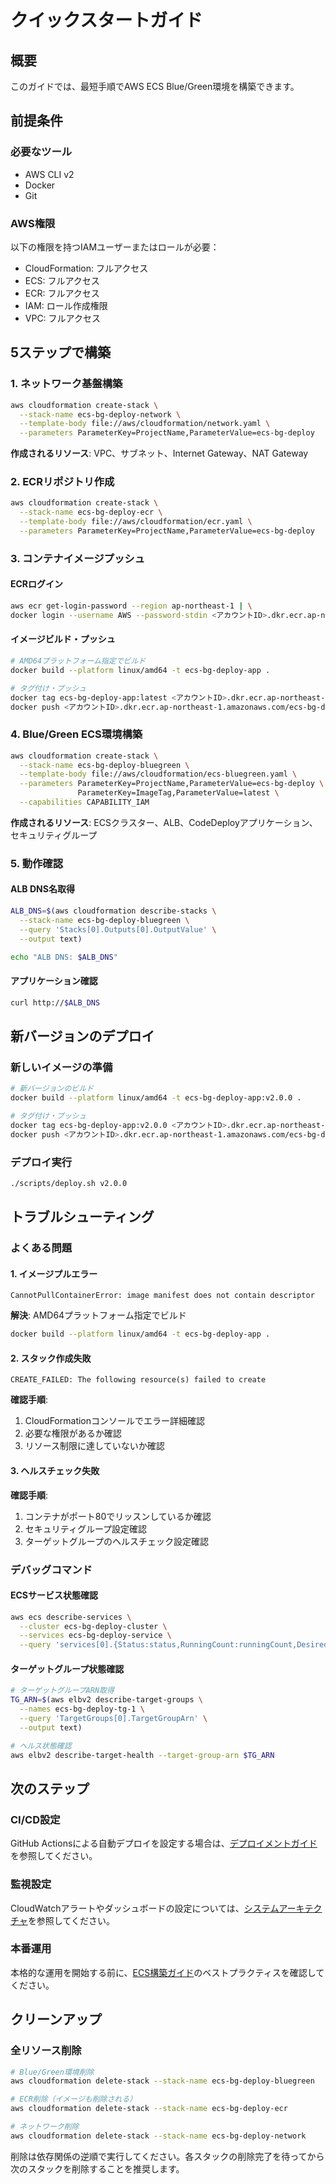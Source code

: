 # クイックスタートガイド

## 概要
このガイドでは、最短手順でAWS ECS Blue/Green環境を構築できます。

## 前提条件

### 必要なツール
- AWS CLI v2
- Docker
- Git

### AWS権限
以下の権限を持つIAMユーザーまたはロールが必要：
- CloudFormation: フルアクセス
- ECS: フルアクセス
- ECR: フルアクセス
- IAM: ロール作成権限
- VPC: フルアクセス

## 5ステップで構築

### 1. ネットワーク基盤構築
```bash
aws cloudformation create-stack \
  --stack-name ecs-bg-deploy-network \
  --template-body file://aws/cloudformation/network.yaml \
  --parameters ParameterKey=ProjectName,ParameterValue=ecs-bg-deploy
```

**作成されるリソース**: VPC、サブネット、Internet Gateway、NAT Gateway

### 2. ECRリポジトリ作成
```bash
aws cloudformation create-stack \
  --stack-name ecs-bg-deploy-ecr \
  --template-body file://aws/cloudformation/ecr.yaml \
  --parameters ParameterKey=ProjectName,ParameterValue=ecs-bg-deploy
```

### 3. コンテナイメージプッシュ

#### ECRログイン
```bash
aws ecr get-login-password --region ap-northeast-1 | \
docker login --username AWS --password-stdin <アカウントID>.dkr.ecr.ap-northeast-1.amazonaws.com
```

#### イメージビルド・プッシュ
```bash
# AMD64プラットフォーム指定でビルド
docker build --platform linux/amd64 -t ecs-bg-deploy-app .

# タグ付け・プッシュ
docker tag ecs-bg-deploy-app:latest <アカウントID>.dkr.ecr.ap-northeast-1.amazonaws.com/ecs-bg-deploy-app:latest
docker push <アカウントID>.dkr.ecr.ap-northeast-1.amazonaws.com/ecs-bg-deploy-app:latest
```

### 4. Blue/Green ECS環境構築
```bash
aws cloudformation create-stack \
  --stack-name ecs-bg-deploy-bluegreen \
  --template-body file://aws/cloudformation/ecs-bluegreen.yaml \
  --parameters ParameterKey=ProjectName,ParameterValue=ecs-bg-deploy \
               ParameterKey=ImageTag,ParameterValue=latest \
  --capabilities CAPABILITY_IAM
```

**作成されるリソース**: ECSクラスター、ALB、CodeDeployアプリケーション、セキュリティグループ

### 5. 動作確認

#### ALB DNS名取得
```bash
ALB_DNS=$(aws cloudformation describe-stacks \
  --stack-name ecs-bg-deploy-bluegreen \
  --query 'Stacks[0].Outputs[0].OutputValue' \
  --output text)

echo "ALB DNS: $ALB_DNS"
```

#### アプリケーション確認
```bash
curl http://$ALB_DNS
```

## 新バージョンのデプロイ

### 新しいイメージの準備
```bash
# 新バージョンのビルド
docker build --platform linux/amd64 -t ecs-bg-deploy-app:v2.0.0 .

# タグ付け・プッシュ
docker tag ecs-bg-deploy-app:v2.0.0 <アカウントID>.dkr.ecr.ap-northeast-1.amazonaws.com/ecs-bg-deploy-app:v2.0.0
docker push <アカウントID>.dkr.ecr.ap-northeast-1.amazonaws.com/ecs-bg-deploy-app:v2.0.0
```

### デプロイ実行
```bash
./scripts/deploy.sh v2.0.0
```

## トラブルシューティング

### よくある問題

#### 1. イメージプルエラー
```
CannotPullContainerError: image manifest does not contain descriptor
```
**解決**: AMD64プラットフォーム指定でビルド
```bash
docker build --platform linux/amd64 -t ecs-bg-deploy-app .
```

#### 2. スタック作成失敗
```
CREATE_FAILED: The following resource(s) failed to create
```
**確認手順**:
1. CloudFormationコンソールでエラー詳細確認
2. 必要な権限があるか確認
3. リソース制限に達していないか確認

#### 3. ヘルスチェック失敗
**確認手順**:
1. コンテナがポート80でリッスンしているか確認
2. セキュリティグループ設定確認
3. ターゲットグループのヘルスチェック設定確認

### デバッグコマンド

#### ECSサービス状態確認
```bash
aws ecs describe-services \
  --cluster ecs-bg-deploy-cluster \
  --services ecs-bg-deploy-service \
  --query 'services[0].{Status:status,RunningCount:runningCount,DesiredCount:desiredCount}'
```

#### ターゲットグループ状態確認
```bash
# ターゲットグループARN取得
TG_ARN=$(aws elbv2 describe-target-groups \
  --names ecs-bg-deploy-tg-1 \
  --query 'TargetGroups[0].TargetGroupArn' \
  --output text)

# ヘルス状態確認
aws elbv2 describe-target-health --target-group-arn $TG_ARN
```

## 次のステップ

### CI/CD設定
GitHub Actionsによる自動デプロイを設定する場合は、[デプロイメントガイド](deployment-guide.md#phase-5-github-actions-cicd設定)を参照してください。

### 監視設定
CloudWatchアラートやダッシュボードの設定については、[システムアーキテクチャ](architecture.md#監視ログ)を参照してください。

### 本番運用
本格的な運用を開始する前に、[ECS構築ガイド](ecs-setup.md#ベストプラクティス)のベストプラクティスを確認してください。

## クリーンアップ

### 全リソース削除
```bash
# Blue/Green環境削除
aws cloudformation delete-stack --stack-name ecs-bg-deploy-bluegreen

# ECR削除（イメージも削除される）
aws cloudformation delete-stack --stack-name ecs-bg-deploy-ecr

# ネットワーク削除
aws cloudformation delete-stack --stack-name ecs-bg-deploy-network
```

削除は依存関係の逆順で実行してください。各スタックの削除完了を待ってから次のスタックを削除することを推奨します。